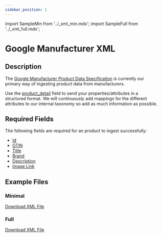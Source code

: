```yaml
---
sidebar_position: 1
---
```

import SampleMin from '../_xml_min.mdx';
import SampleFull from '../_xml_full.mdx';

# Google Manufacturer XML

## Description

The [Google Manufacturer Product Data Specification](https://support.google.com/manufacturers/answer/6124116?hl=en&ref_topic=7663870,&visit_id=638095616516154262-3704335796&rd=1) is currently our primary way of ingesting product data from manufacturers.

Use the [product_detail](/feeds/product/fields/product_detail.md) field to send your properties/attributes in a structured format. We will continuously add mappings for the different attributes to our internal taxonomy so add as much information as possible.

## Required Fields

The following fields are required for an product to ingest successfully:

- [Id](/feeds/product/fields/id.md)
- [GTIN](/feeds/product/fields/gtin.md)
- [Title](/feeds/product/fields/title.md)
- [Brand](/feeds/product/fields/brand.md)
- [Description](/feeds/product/fields/description.md)
- [Image Link](/feeds/product/fields/image_link.md)

## Example Files

### Minimal

[Download XML File](pathname:///examples/offer/min.xml)
<SampleMin />

### Full

[Download XML File](pathname:///examples/offer/full.xml)
<SampleFull />